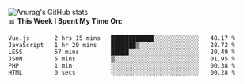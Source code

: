 
![Anurag's GitHub stats](https://github-readme-stats.vercel.app/api?username=supergczh&show_icons=true&theme=radical)
<br />
📊 **This Week I Spent My Time On:**

<!--START_SECTION:waka-->

```text
Vue.js       2 hrs 15 mins   ████████████░░░░░░░░░░░░░   48.17 %
JavaScript   1 hr 20 mins    ███████▒░░░░░░░░░░░░░░░░░   28.72 %
LESS         57 mins         █████░░░░░░░░░░░░░░░░░░░░   20.49 %
JSON         5 mins          ▒░░░░░░░░░░░░░░░░░░░░░░░░   01.95 %
PHP          1 min           ░░░░░░░░░░░░░░░░░░░░░░░░░   00.38 %
HTML         0 secs          ░░░░░░░░░░░░░░░░░░░░░░░░░   00.28 %
```

<!--END_SECTION:waka-->
